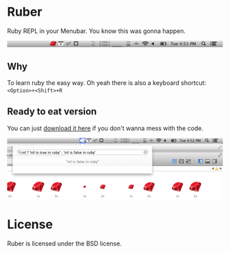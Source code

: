 # Ruber

Ruby REPL in your Menubar. You know this was gonna happen.

![That nice red ruby](plain.png)

## Why

To learn ruby the easy way. Oh yeah there is also a keyboard shortcut: ```<Option>+<Shift>+R```

## Ready to eat version

You can just [download it here](https://github.com/soheil/Ruber/raw/master/Ruber.app) if you don't wanna mess with the code.

![Learn ruby the easy way](not-plain.png)

# License

Ruber is licensed under the BSD license.
